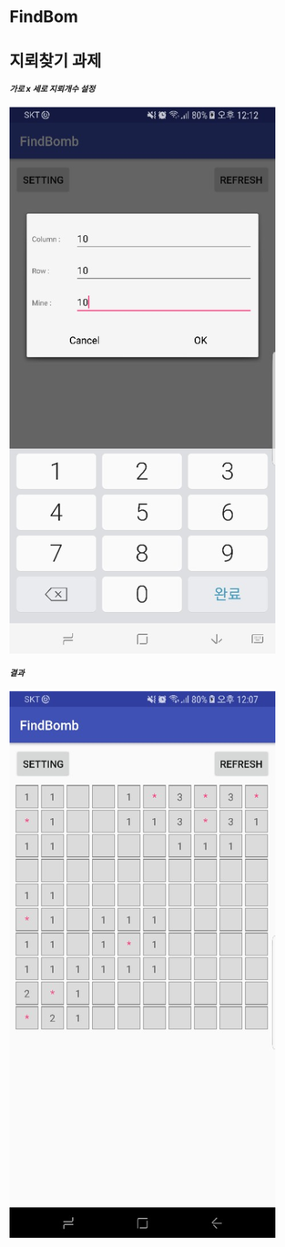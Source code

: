 # FindBom

# 지뢰찾기 과제

##### 가로 x 세로 지뢰개수 설정
![ScreenShot](https://github.com/kakatoto/FindBomb/blob/master/screenshot0.jpeg)


##### 결과
![ScreenShot](https://github.com/kakatoto/FindBomb/blob/master/screenshot1.jpeg)
